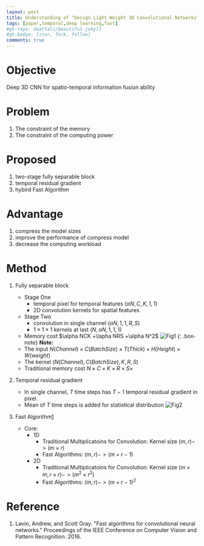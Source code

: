 ```yaml
---
layout: post
title: Understanding of "Design Light-Weight 3D Convolutional Networks"
tags: [paper,temporal,deep learning,fast]
#gh-repo: daattali/beautiful-jekyll
#gh-badge: [star, fork, follow]
comments: true
---
```

# Objective
Deep 3D CNN for spatio-temporal information fusion ability

# Problem
1. The constraint of the memory
2. The constraint of the computing power

# Proposed
1. two-stage fully separable block
2. temporal residual gradient
3. hybird Fast Algorithm 

# Advantage
1. compress the model sizes
2. improve the performance of compress model
3. decrease the computing workload

# Method
1. Fully separable block
    - Stage One
        - temporal pixel for temporal features $(\alpha N,C,K,1,1)$
        - 2D convolution kernels for spatial features 
    - Stage Two
        - convolution in single channel $(\alpha N,1,1,R,S)$
        - $1\times1\times1$ kernels at last $(N, \alpha N,1,1,1)$
    - Memory cost $\alpha NCK +\lapha NRS +\alpha N^2$
![Fig1](https://github.com/Issory/issory.github.io/blob/master/img/2019-07-07-PaperReading-01-Temporal-CNN/Fig1.png?raw=true)
    {: .box-note}
    **Note:** 
    - The input $N(Channel)\times C(Batch Size)\times T(Thick) \times H(Height) \times W(weight)$
    - The kernel $(N(Channel),C(Batch Size),K,R,S)$
    - Traditional memory cost $N\times C\times K\times R\times S\times$
2. Temporal residual gradient
    - In single channel, $T$ time steps has $T-1$ temporal residual gradient in pixel.
    - Mean of $T$ time steps is added for statistical distribution
![Fig2](https://github.com/Issory/issory.github.io/blob/master/img/2019-07-07-PaperReading-01-Temporal-CNN/Fig2.png?raw=true)

3. Fast Algorithm[1](#1)
    - Core:
        - 1D 
            - Traditional Multiplicatoins for Convolution: Kernel size $(m,r)->(m\times r)$ 
            - Fast Algorithms: $(m,r)->(m+r-1)$
        - 2D
            - Traditional Multiplicatoins for Convolution: Kernel size $(m\times m,r\times r)->(m^2\times r^2)$ 
            - Fast Algorithms: $(m,r)->(m+r-1)^2$
# Reference
1. <span id="1">Lavin, Andrew, and Scott Gray. "Fast algorithms for convolutional neural networks." Proceedings of the IEEE Conference on Computer Vision and Pattern Recognition. 2016.</span>
